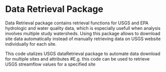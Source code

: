 # Data Retrieval Package

Data Retrieval package contains retrieval functions for USGS and EPA hydrologic and water quality data, which is especially usefull when analysis involves multiple study watersheds. Using this package allows to download site data automatically instead of manually retrieving data on USGS website individually for each site.


This code utalizes USGS dataRetrieval package to automate data download for multiple sites and attributes
#E.g. this code can be used to retrieve USGS streamflow values for a specified site
